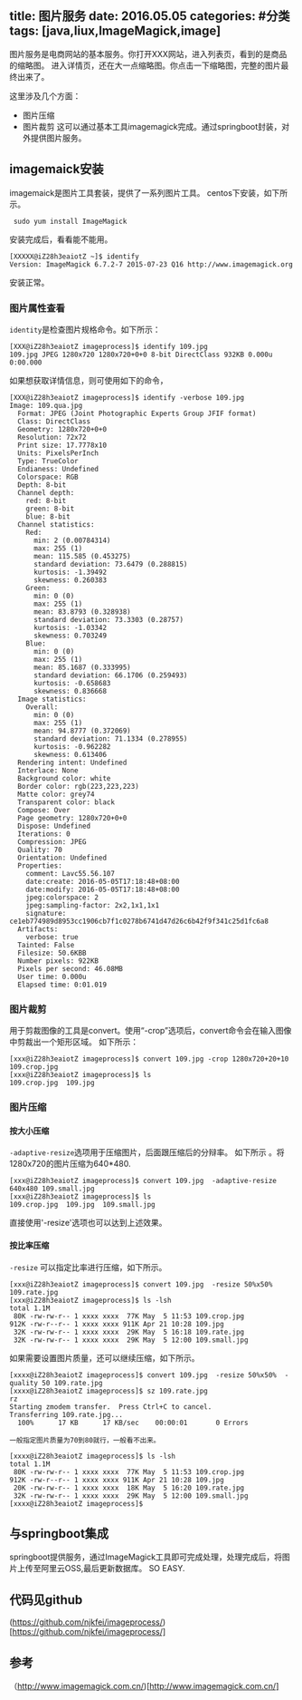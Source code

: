 title: 图片服务
date: 2016.05.05
categories:  #分类
tags: [java,liux,ImageMagick,image]
---
  图片服务是电商网站的基本服务。你打开XXX网站，进入列表页，看到的是商品的缩略图。
  进入详情页，还在大一点缩略图。你点击一下缩略图，完整的图片最终出来了。

  这里涉及几个方面：
 * 图片压缩
 * 图片裁剪
这可以通过基本工具imagemagick完成。通过springboot封装，对外提供图片服务。

## imagemaick安装
 imagemaick是图片工具套装，提供了一系列图片工具。
 centos下安装，如下所示。
```
 sudo yum install ImageMagick
```
安装完成后，看看能不能用。
```
[XXXXX@iZ28h3eaiotZ ~]$ identify 
Version: ImageMagick 6.7.2-7 2015-07-23 Q16 http://www.imagemagick.org
```
安装正常。

### 图片属性查看

`identity`是检查图片规格命令。如下所示：
```
[XXX@iZ28h3eaiotZ imageprocess]$ identify 109.jpg 
109.jpg JPEG 1280x720 1280x720+0+0 8-bit DirectClass 932KB 0.000u 0:00.000
```
如果想获取详情信息，则可使用如下的命令，

```
[XXX@iZ28h3eaiotZ imageprocess]$ identify -verbose 109.jpg
Image: 109.qua.jpg
  Format: JPEG (Joint Photographic Experts Group JFIF format)
  Class: DirectClass
  Geometry: 1280x720+0+0
  Resolution: 72x72
  Print size: 17.7778x10
  Units: PixelsPerInch
  Type: TrueColor
  Endianess: Undefined
  Colorspace: RGB
  Depth: 8-bit
  Channel depth:
    red: 8-bit
    green: 8-bit
    blue: 8-bit
  Channel statistics:
    Red:
      min: 2 (0.00784314)
      max: 255 (1)
      mean: 115.585 (0.453275)
      standard deviation: 73.6479 (0.288815)
      kurtosis: -1.39492
      skewness: 0.260383
    Green:
      min: 0 (0)
      max: 255 (1)
      mean: 83.8793 (0.328938)
      standard deviation: 73.3303 (0.28757)
      kurtosis: -1.03342
      skewness: 0.703249
    Blue:
      min: 0 (0)
      max: 255 (1)
      mean: 85.1687 (0.333995)
      standard deviation: 66.1706 (0.259493)
      kurtosis: -0.658683
      skewness: 0.836668
  Image statistics:
    Overall:
      min: 0 (0)
      max: 255 (1)
      mean: 94.8777 (0.372069)
      standard deviation: 71.1334 (0.278955)
      kurtosis: -0.962282
      skewness: 0.613406
  Rendering intent: Undefined
  Interlace: None
  Background color: white
  Border color: rgb(223,223,223)
  Matte color: grey74
  Transparent color: black
  Compose: Over
  Page geometry: 1280x720+0+0
  Dispose: Undefined
  Iterations: 0
  Compression: JPEG
  Quality: 70
  Orientation: Undefined
  Properties:
    comment: Lavc55.56.107
    date:create: 2016-05-05T17:18:48+08:00
    date:modify: 2016-05-05T17:18:48+08:00
    jpeg:colorspace: 2
    jpeg:sampling-factor: 2x2,1x1,1x1
    signature: ce1eb774989d8953cc1906cb7f1c0278b6741d47d26c6b42f9f341c25d1fc6a8
  Artifacts:
    verbose: true
  Tainted: False
  Filesize: 50.6KBB
  Number pixels: 922KB
  Pixels per second: 46.08MB
  User time: 0.000u
  Elapsed time: 0:01.019
```

### 图片裁剪
用于剪裁图像的工具是convert。使用“-crop”选项后，convert命令会在输入图像中剪裁出一个矩形区域。
如下所示：

```
[xxx@iZ28h3eaiotZ imageprocess]$ convert 109.jpg -crop 1280x720+20+10 109.crop.jpg 
[xxx@iZ28h3eaiotZ imageprocess]$ ls
109.crop.jpg  109.jpg
```

### 图片压缩
#### 按大小压缩
`-adaptive-resize`选项用于压缩图片，后面跟压缩后的分辩率。
如下所示 。将1280x720的图片压缩为640*480.

```
[xxx@iZ28h3eaiotZ imageprocess]$ convert 109.jpg  -adaptive-resize 640x480 109.small.jpg
[xxx@iZ28h3eaiotZ imageprocess]$ ls
109.crop.jpg  109.jpg  109.small.jpg
```

直接使用'-resize'选项也可以达到上述效果。


#### 按比率压缩
`-resize` 可以指定比率进行压缩，如下所示。
```
[xxx@iZ28h3eaiotZ imageprocess]$ convert 109.jpg  -resize 50%x50% 109.rate.jpg
[xxx@iZ28h3eaiotZ imageprocess]$ ls -lsh
total 1.1M
 80K -rw-rw-r-- 1 xxxx xxxx  77K May  5 11:53 109.crop.jpg
912K -rw-r--r-- 1 xxxx xxxx 911K Apr 21 10:28 109.jpg
 32K -rw-rw-r-- 1 xxxx xxxx  29K May  5 16:18 109.rate.jpg
 32K -rw-rw-r-- 1 xxxx xxxx  29K May  5 12:00 109.small.jpg
```

如果需要设置图片质量，还可以继续压缩，如下所示。
```
[xxxx@iZ28h3eaiotZ imageprocess]$ convert 109.jpg  -resize 50%x50%  -quality 50 109.rate.jpg 
[xxxx@iZ28h3eaiotZ imageprocess]$ sz 109.rate.jpg 
rz
Starting zmodem transfer.  Press Ctrl+C to cancel.
Transferring 109.rate.jpg...
  100%      17 KB      17 KB/sec    00:00:01       0 Errors  

一般指定图片质量为70到80就行，一般看不出来。

[xxxx@iZ28h3eaiotZ imageprocess]$ ls -lsh
total 1.1M
 80K -rw-rw-r-- 1 xxxx xxxx  77K May  5 11:53 109.crop.jpg
912K -rw-r--r-- 1 xxxx xxxx 911K Apr 21 10:28 109.jpg
 20K -rw-rw-r-- 1 xxxx xxxx  18K May  5 16:20 109.rate.jpg
 32K -rw-rw-r-- 1 xxxx xxxx  29K May  5 12:00 109.small.jpg
[xxxx@iZ28h3eaiotZ imageprocess]$ 
```


## 与springboot集成
springboot提供服务，通过ImageMagick工具即可完成处理，处理完成后，将图片上传至阿里云OSS,最后更新数据库。
SO EASY.

## 代码见github
   (https://github.com/njkfei/imageprocess/)[https://github.com/njkfei/imageprocess/]

## 参考
（http://www.imagemagick.com.cn/)[http://www.imagemagick.com.cn/]